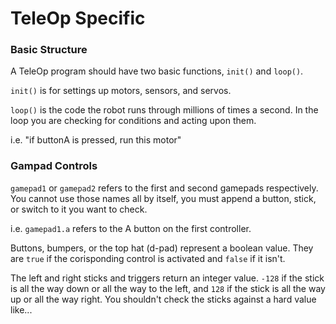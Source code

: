 # TeleOp Specific

### Basic Structure
A TeleOp program should have two basic functions, `init()` and `loop()`.

`init()` is for settings up motors, sensors, and servos.

`loop()` is the code the robot runs through millions of times a second. In the loop you are checking for conditions and acting upon them.

  i.e. "if buttonA is pressed, run this motor"

### Gampad Controls
`gamepad1` or `gamepad2` refers to the first and second gamepads respectively. You cannot use those names all by itself, you must append a button, stick, or switch to it you want to check.

  i.e. `gamepad1.a` refers to the A button on the first controller.
  
Buttons, bumpers, or the top hat (d-pad) represent a boolean value. They are `true` if the corisponding control is activated and `false` if it isn't.

The left and right sticks and triggers return an integer value. `-128` if the stick is all the way down or all the way to the left, and `128` if the stick is all the way up or all the way right. You shouldn't check the sticks against a hard value like...
 
